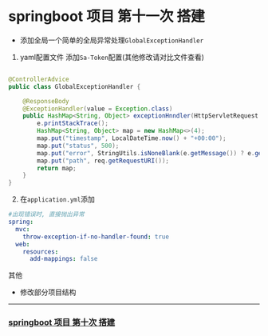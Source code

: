 # springboot 项目 第十一次 搭建

* 添加全局一个简单的全局异常处理`GlobalExceptionHandler`

1. yaml配置文件 添加`Sa-Token`配置(其他修改请对比文件查看)

```java

@ControllerAdvice
public class GlobalExceptionHandler {

    @ResponseBody
    @ExceptionHandler(value = Exception.class)
    public HashMap<String, Object> exceptionHnndler(HttpServletRequest req, HttpServletResponse resp, Exception e) {
        e.printStackTrace();
        HashMap<String, Object> map = new HashMap<>(4);
        map.put("timestamp", LocalDateTime.now() + "+00:00");
        map.put("status", 500);
        map.put("error", StringUtils.isNoneBlank(e.getMessage()) ? e.getMessage() : StringUtils.substringAfterLast(e.toString(), "."));
        map.put("path", req.getRequestURI());
        return map;
    }
}
```

2. 在`application.yml`添加

```yml
#出现错误时, 直接抛出异常
spring:
  mvc:
    throw-exception-if-no-handler-found: true
  web:
    resources:
      add-mappings: false
```

其他

+ 修改部分项目结构

---

### [springboot 项目 第十次 搭建](https://github.com/bujian-self/springboot-demo/blob/main/springboot-satoken/HELP.md)
